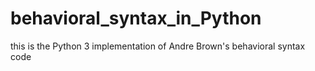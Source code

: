 # behavioral_syntax_in_Python
this is the Python 3 implementation of Andre Brown's behavioral syntax code
